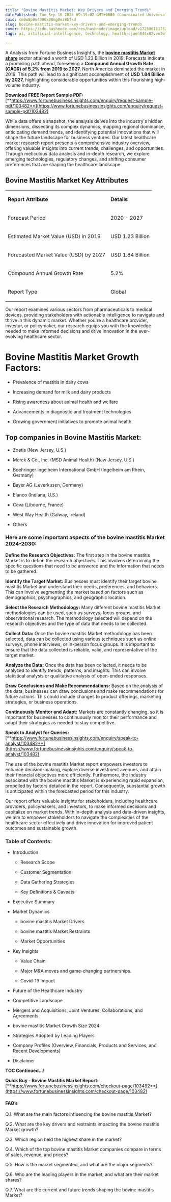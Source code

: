 ```yaml
---
title: "Bovine Mastitis Market: Key Drivers and Emerging Trends"
datePublished: Tue Sep 10 2024 09:39:02 GMT+0000 (Coordinated Universal Time)
cuid: cm0w8p8u4000k08mg0ez8bfkd
slug: bovine-mastitis-market-key-drivers-and-emerging-trends
cover: https://cdn.hashnode.com/res/hashnode/image/upload/v1725961117520/0635552c-e92c-4b76-826c-3c5c5cadc2b0.png
tags: ai, artificial-intelligence, technology, health-cjaeh844x02vvo3wtj5r2s75q, healthcare

---
```


A Analysis from Fortune Business Insight's, the [**bovine mastitis Market share**](https://www.fortunebusinessinsights.com/bovine-mastitis-market-103482) sector attained a worth of USD 1.23 Billion in 2019. Forecasts indicate a promising path ahead, foreseeing a **Compound Annual Growth Rate (CAGR) of 5.2% from 2019 to 2027.** North America dominated the market in 2019. This path will lead to a significant accomplishment of **USD 1.84 Billion by 2027,** highlighting considerable opportunities within this flourishing high-volume industry.

**Download FREE Report Sample PDF:** [**https://www.fortunebusinessinsights.com/enquiry/request-sample-pdf/103482**](https://www.fortunebusinessinsights.com/enquiry/request-sample-pdf/103482)

While data offers a snapshot, the analysis delves into the industry's hidden dimensions, dissecting its complex dynamics, mapping regional dominance, anticipating demand trends, and identifying potential innovations that will shape the future landscape for business ventures. Our latest healthcare market research report presents a comprehensive industry overview, offering valuable insights into current trends, challenges, and opportunities. Through meticulous data analysis and in-depth research, we explore emerging technologies, regulatory changes, and shifting consumer preferences that are shaping the healthcare landscape.

## **Bovine Mastitis Market Key Attributes**

<table><tbody><tr><td colspan="1" rowspan="1"><p><strong>Report Attribute</strong></p></td><td colspan="1" rowspan="1"><p><strong>Details</strong></p></td></tr><tr><td colspan="1" rowspan="1"><p>Forecast Period</p></td><td colspan="1" rowspan="1"><p>2020 - 2027</p></td></tr><tr><td colspan="1" rowspan="1"><p>Estimated Market Value (USD) in&nbsp;2019</p></td><td colspan="1" rowspan="1"><p>USD 1.23 Billion</p></td></tr><tr><td colspan="1" rowspan="1"><p>Forecasted Market Value (USD) by&nbsp;2027</p></td><td colspan="1" rowspan="1"><p>USD 1.84 Billion</p></td></tr><tr><td colspan="1" rowspan="1"><p>Compound Annual Growth Rate</p></td><td colspan="1" rowspan="1"><p>5.2%</p></td></tr><tr><td colspan="1" rowspan="1"><p>Report Type</p></td><td colspan="1" rowspan="1"><p>Global</p></td></tr></tbody></table>

Our report examines various sectors from pharmaceuticals to medical devices, providing stakeholders with actionable intelligence to navigate and thrive in this dynamic market. Whether you're a healthcare provider, investor, or policymaker, our research equips you with the knowledge needed to make informed decisions and drive innovation in the ever-evolving healthcare sector.

# Bovine Mastitis Market Growth Factors:

* Prevalence of mastitis in dairy cows
    
* Increasing demand for milk and dairy products
    
* Rising awareness about animal health and welfare
    
* Advancements in diagnostic and treatment technologies
    
* Growing government initiatives to promote animal health
    

## **Top companies in Bovine Mastitis Market:**

* Zoetis (New Jersey, U.S.)
    
* Merck & Co., Inc. (MSD Animal Health) (New Jersey, U.S.)
    
* Boehringer Ingelheim International GmbH (Ingelheim am Rhein, Germany)
    
* Bayer AG (Leverkusen, Germany)
    
* Elanco (Indiana, U.S.)
    
* Ceva (Libourne, France)
    
* West Way Health (Galway, Ireland)
    
* Others
    

### **Here are some important aspects of the bovine mastitis Market 2024-2030:**

**Define the Research Objectives:** The first step in the bovine mastitis Market is to define the research objectives. This involves determining the specific questions that need to be answered and the information that needs to be gathered.

**Identify the Target Market:** Businesses must identify their target bovine mastitis Market and understand their needs, preferences, and behaviors. This can involve segmenting the market based on factors such as demographics, psychographics, and geographic location.

**Select the Research Methodology:** Many different bovine mastitis Market methodologies can be used, such as surveys, focus groups, and observational research. The methodology selected will depend on the research objectives and the type of data that needs to be collected.

**Collect Data:** Once the bovine mastitis Market methodology has been selected, data can be collected using various techniques such as online surveys, phone interviews, or in-person focus groups. It is important to ensure that the data collected is reliable, valid, and representative of the target market.

**Analyze the Data:** Once the data has been collected, it needs to be analyzed to identify trends, patterns, and insights. This can involve statistical analysis or qualitative analysis of open-ended responses.

**Draw Conclusions and Make Recommendations:** Based on the analysis of the data, businesses can draw conclusions and make recommendations for future actions. This could include changes to product offerings, marketing strategies, or business operations.

**Continuously Monitor and Adapt:** Markets are constantly changing, so it is important for businesses to continuously monitor their performance and adapt their strategies as needed to stay competitive.

**Speak to Analyst for Queries:** [**https://www.fortunebusinessinsights.com/enquiry/speak-to-analyst/103482**](https://www.fortunebusinessinsights.com/enquiry/speak-to-analyst/103482)

The use of the bovine mastitis Market report empowers investors to enhance decision-making, explore diverse investment avenues, and attain their financial objectives more efficiently. Furthermore, the industry associated with the bovine mastitis Market is experiencing rapid expansion, propelled by factors detailed in the report. Consequently, substantial growth is anticipated within the forecasted period for this industry.

Our report offers valuable insights for stakeholders, including healthcare providers, policymakers, and investors, to make informed decisions and capitalize on market trends. With in-depth analysis and data-driven insights, we aim to empower stakeholders to navigate the complexities of the healthcare sector effectively and drive innovation for improved patient outcomes and sustainable growth.

### **Table of Contents:**

* Introduction
    
    * Research Scope
        
    * Customer Segmentation
        
    * Data Gathering Strategies
        
    * Key Definitions & Caveats
        
* Executive Summary
    
* Market Dynamics
    
    * bovine mastitis Market Drivers
        
    * bovine mastitis Market Restraints
        
    * Market Opportunities
        
* Key Insights
    
    * Value Chain
        
    * Major M&A moves and game-changing partnerships.
        
    * Covid-19 Impact
        
* Future of the Healthcare Industry
    
* Competitive Landscape
    
* Mergers and Acquisitions, Joint Ventures, Collaborations, and Agreements
    
* bovine mastitis Market Growth Size 2024
    
* Strategies Adopted by Leading Players
    
* Company Profiles (Overview, Financials, Products and Services, and Recent Developments)
    
* Disclaimer
    

**TOC Continued…!**

**Quick Buy - Bovine Mastitis Market Report:** [**https://www.fortunebusinessinsights.com/checkout-page/103482**](https://www.fortunebusinessinsights.com/checkout-page/103482)

#### **FAQ’s**

Q.1. What are the main factors influencing the bovine mastitis Market?

Q.2. What are the key drivers and restraints impacting the bovine mastitis Market growth?

Q.3. Which region held the highest share in the market?

Q.4. Which of the top bovine mastitis Market companies compare in terms of sales, revenue, and prices?

Q.5. How is the market segmented, and what are the major segments?

Q.6. Who are the leading players in the market, and what are their market shares?

Q.7. What are the current and future trends shaping the bovine mastitis Market?